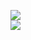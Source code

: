 [![](https://img.shields.io/badge/Made%20With-Github%20Spray-lightgrey.svg?style=for-the-badge&logo=github)](https://github.com/Annihil/github-spray#26313)  
[![](https://i.imgur.com/2DrTn0Z.gif)](https://github.com/Annihil/github-spray)